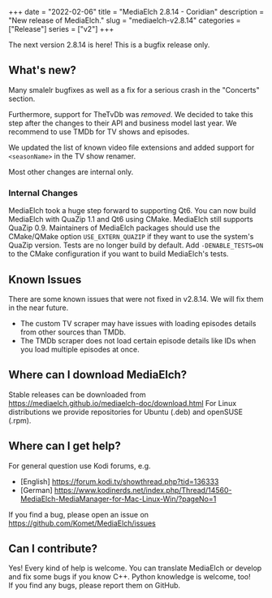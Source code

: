+++
date = "2022-02-06"
title = "MediaElch 2.8.14 - Coridian"
description = "New release of MediaElch."
slug = "mediaelch-v2.8.14"
categories = ["Release"]
series = ["v2"]
+++

The next version 2.8.14 is here! This is a bugfix release only.

## What's new?

Many smalelr bugfixes as well as a fix for a serious crash in the
"Concerts" section.

Furthermore, support for TheTvDb was _removed_. We decided to take this step
after the changes to their API and business model last year.
We recommend to use TMDb for TV shows and episodes.

We updated the list of known video file extensions and added support for
`<seasonName>` in the TV show renamer.

Most other changes are internal only. 

### Internal Changes

MediaElch took a huge step forward to supporting Qt6.  You can now build
MediaElch with QuaZip 1.1 and Qt6 using CMake.
MediaElch still supports QuaZip 0.9.  Maintainers of MediaElch packages
should use the CMake/QMake option `USE_EXTERN_QUAZIP` if they want to use the
system's QuaZip version. Tests are no longer build by default.
Add `-DENABLE_TESTS=ON` to the CMake configuration if you want to build
MediaElch's tests.

## Known Issues

There are some known issues that were not fixed in v2.8.14.
We will fix them in the near future.

 - The custom TV scraper may have issues with loading episodes details from
   other sources than TMDb.
 - The TMDb scraper does not load certain episode details like IDs when you
   load multiple episodes at once.

## Where can I download MediaElch?

Stable releases can be downloaded from <https://mediaelch.github.io/mediaelch-doc/download.html>
For Linux distributions we provide repositories for Ubuntu (.deb) and openSUSE (.rpm).

## Where can I get help?

For general question use Kodi forums, e.g.

  - [English] https://forum.kodi.tv/showthread.php?tid=136333
  - [German] https://www.kodinerds.net/index.php/Thread/14560-MediaElch-MediaManager-for-Mac-Linux-Win/?pageNo=1

If you find a bug, please open an issue on https://github.com/Komet/MediaElch/issues

## Can I contribute?

Yes! Every kind of help is welcome. You can translate MediaElch or develop and
fix some bugs if you know C++.  Python knowledge is welcome, too!  
If you find any bugs, please report them on GitHub.

[changelog]: https://mediaelch.github.io/mediaelch-doc/release-notes.html
